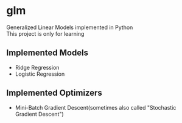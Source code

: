 # glm
Generalized Linear Models implemented in Python  
This project is only for learning

## Implemented Models
- Ridge Regression
- Logistic Regression

## Implemented Optimizers
- Mini-Batch Gradient Descent(sometimes also called "Stochastic Gradient Descent")